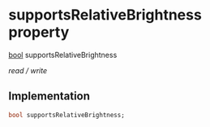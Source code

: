 


# supportsRelativeBrightness property






[bool](https://api.dart.dev/stable/2.12.3/dart-core/bool-class.html) supportsRelativeBrightness
  
_read / write_






## Implementation

```dart
bool supportsRelativeBrightness;


```







